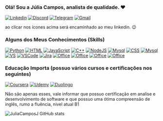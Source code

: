 ### Olá! Sou a Júlia Campos, analista de qualidade. ❤️

[![Linkedin](https://img.shields.io/badge/LinkedIn-0077B5?style=for-the-badge&logo=linkedin&logoColor=white)](https://https://www.linkedin.com/in/j%C3%BAlia-campos-b11705207/)
[![Discord](https://img.shields.io/badge/Discord-7289DA?style=for-the-badge&logo=discord&logoColor=white)](https://https://www.linkedin.com/in/j%C3%BAlia-campos-b11705207/)
[![Telegram](https://img.shields.io/badge/Telegram-2CA5E0?style=for-the-badge&logo=telegram&logoColor=white)](https://https://www.linkedin.com/in/j%C3%BAlia-campos-b11705207/)
[![Gmail](https://img.shields.io/badge/Gmail-D14836?style=for-the-badge&logo=gmail&logoColor=white)](https://https://www.linkedin.com/in/j%C3%BAlia-campos-b11705207/)

ao clicar nos ícones acima será encaminhado ao meu linkedin. 😉

### Alguns dos Meus Conhecimentos (Skills)

[![Python](https://img.shields.io/badge/Python-3776AB?style=for-the-badge&logo=python&logoColor=white)](https://https://www.linkedin.com/in/j%C3%BAlia-campos-b11705207/) 
[![HTML](https://img.shields.io/badge/HTML-239120?style=for-the-badge&logo=html5&logoColor=white)](https://https://www.linkedin.com/in/j%C3%BAlia-campos-b11705207/)
[![JavaScript](https://img.shields.io/badge/JavaScript-323330?style=for-the-badge&logo=javascript&logoColor=F7DF1E)](https://https://www.linkedin.com/in/j%C3%BAlia-campos-b11705207/)
[![C++](https://img.shields.io/badge/C%2B%2B-00599C?style=for-the-badge&logo=c%2B%2B&logoColor=white)](https://https://www.linkedin.com/in/j%C3%BAlia-campos-b11705207/)
[![NodeJS](https://img.shields.io/badge/Node.js-43853D?style=for-the-badge&logo=node.js&logoColor=white)](https://https://www.linkedin.com/in/j%C3%BAlia-campos-b11705207/)
[![Mysql](https://img.shields.io/badge/MySQL-00000F?style=for-the-badge&logo=mysql&logoColor=white)](https://https://www.linkedin.com/in/j%C3%BAlia-campos-b11705207/)
[![CSS](https://img.shields.io/badge/CSS-239120?&style=for-the-badge&logo=css3&logoColor=white)](https://https://www.linkedin.com/in/j%C3%BAlia-campos-b11705207/)
[![Mysql](https://img.shields.io/badge/MongoDB-4EA94B?style=for-the-badge&logo=mongodb&logoColor=white)](https://https://www.linkedin.com/in/j%C3%BAlia-campos-b11705207/)
[![VS](https://img.shields.io/badge/Visual_Studio-5C2D91?style=for-the-badge&logo=visual%20studio&logoColor=white
)](https://https://www.linkedin.com/in/j%C3%BAlia-campos-b11705207/)
[![VSCode](https://img.shields.io/badge/Visual_Studio_Code-0078D4?style=for-the-badge&logo=visual%20studio%20code&logoColor=white)](https://https://www.linkedin.com/in/j%C3%BAlia-campos-b11705207/)
[![Jira](https://img.shields.io/badge/Jira-0052CC?style=for-the-badge&logo=Jira&logoColor=white)](https://https://www.linkedin.com/in/j%C3%BAlia-campos-b11705207/)
[![Office](https://img.shields.io/badge/Microsoft_Office-D83B01?style=for-the-badge&logo=microsoft-office&logoColor=white)](https://https://www.linkedin.com/in/j%C3%BAlia-campos-b11705207/)
[![Office](https://img.shields.io/badge/Microsoft_Excel-217346?style=for-the-badge&logo=microsoft-excel&logoColor=white)](https://https://www.linkedin.com/in/j%C3%BAlia-campos-b11705207/)
[![Office](https://img.shields.io/badge/Microsoft_PowerPoint-B7472A?style=for-the-badge&logo=microsoft-powerpoint&logoColor=white)](https://https://www.linkedin.com/in/j%C3%BAlia-campos-b11705207/)
[![Office](https://img.shields.io/badge/Microsoft_Word-2B579A?style=for-the-badge&logo=microsoft-word&logoColor=white)](https://https://www.linkedin.com/in/j%C3%BAlia-campos-b11705207/)

### Educação Importa (possuo vários cursos e certificações nos seguintes)

[![Coursera](https://img.shields.io/badge/Coursera-0056D2?style=for-the-badge&logo=Coursera&logoColor=white
)](https://https://www.linkedin.com/in/j%C3%BAlia-campos-b11705207/)
[![Udemy](https://img.shields.io/badge/Udemy-EC5252?style=for-the-badge&logo=Udemy&logoColor=white)](https://https://www.linkedin.com/in/j%C3%BAlia-campos-b11705207/)
[![Duolingo](https://img.shields.io/badge/Duolingo-58CC02?style=for-the-badge&logo=Duolingo&logoColor=white
)](https://https://www.linkedin.com/in/j%C3%BAlia-campos-b11705207/)

Não são apenas esses, vale informar que possuo certificação em analise e desenvolvimento de software e que possuo uma ótima compreensão de inglês, rumo a fluência, nivel atual B1

![JuliaCamposJ GitHub stats](https://github-readme-stats.vercel.app/api?username=JuliaCamposJ&show_icons=true&theme=tokyonight)
